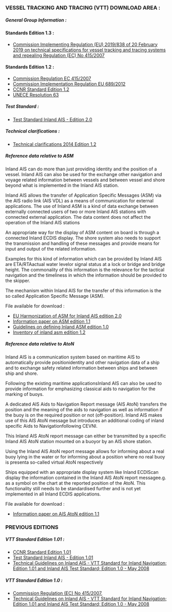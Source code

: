 ### VESSEL TRACKING AND TRACING (VTT) DOWNLOAD AREA :

##### General Group Information :

#### Standards Edition 1.3 :
*	[Commission Implementing Regulation (EU) 2019/838 of 20 February 2019 on technical specifications for vessel tracking and tracing systems and repealing Regulation (EC) No 415/2007](https://eur-lex.europa.eu/legal-content/EN/TXT/?qid=1558688435444&uri=CELEX:32019R0838)

#### Standards Edition 1.2 :
[comment]: <> (The Commission Regulation EC 415/2007 is really matching with the Edition 1.2 of the standards ???)
*   [Commission Regulation EC 415/2007](docs/File/536/Commission_Regulation_EC_415.2007.pdf)
*   [Commission Implementation Regulation EU 689/2012](docs/File/536/commission_implementing_regulation_eu_no_689-2012.pdf)
*   [CCNR Standard Edition 1.2](docs/File/536/vessel_traking_and_tracing_standard_ed1-2_ccnr_23-apr_2013_en.pdf)
*   [UNECE Resolution 63](docs/File/536/UNECE_Resolution_63.pdf)

##### Test Standard :

*   [Test Standard Inland AIS - Edition 2.0](docs/File/536/test_standard_inland_ais_ed2-0_ccnr_16-oct-2012_en.pdf)

##### Technical clarifications :

*   [Technical clarifications 2014 Edition 1.2](docs/File/536/Technical_clarifications_2014_Edition_1.2.pdf)

##### Reference data relative to ASM

Inland AIS can do more than just providing identity and the position of a vessel. Inland AIS can also be used for the exchange other navigation and voyage related information between vessels and between vessel and shore beyond what is implemented in the Inland AIS station.

Inland AIS allows the transfer of Application Specific Messages (ASM) via the AIS radio link (AIS VDL) as a means of communication for external applications. The use of Inland ASM is a kind of data exchange between externally connected users of two or more Inland AIS stations with connected external application. The data content does not affect the operation of the Inland AIS stations

An appropriate way for the display of ASM content on board is through a connected Inland ECDIS display. The shore system also needs to support the transmission and handling of these messages and provide means for input and output of the related information.

Examples for this kind of information which can be provided by Inland AIS are ETA/RTAactual water levelor signal status at a lock or bridge and bridge height. The commonality of this information is the relevance for the tactical navigation and the timeliness in which the information should be provided to the skipper.

The mechanism within Inland AIS for the transfer of this information is the so called Application Specific Message (ASM).

File available for download : 

*	[EU Harmonization of ASM for Inland AIS edition 2.0](docs/File/618/EU_Harmonization_of_ASM_for_Inland_AIS_edition_2_0.pdf)
*	[Information paper on ASM edition 1.1](docs/File/618/information_paper_on_ASM_edition_1_1.pdf)
*	[Guidelines on defining Inland ASM edition 1.0](docs/File/618/guidelines_on_defining_Inland_ASM_edition_1_0.pdf)
*	[Inventory of inland asm edition 1.2](docs/File/618/inventory_of_inland_asm_edition_1_2.pdf)

##### Reference data relative to AtoN
  
Inland AIS is a communication system based on maritime AIS to automatically provide positionidentity and other navigation data of a ship and to exchange safety related information between ships and between ship and shore.

Following the existing maritime applicationsInland AIS can also be used to provide information for emphasizing classical aids to navigation for the marking of buoys.

A dedicated AIS Aids to Navigation Report message (AIS AtoN) transfers the position and the meaning of the aids to navigation as well as information if the buoy is on the required position or not (off-position). Inland AIS makes use of this AIS AtoN message but introduces an additional coding of inland specific Aids to Navigationfollowing CEVNI.

This Inland AIS AtoN report message can either be transmitted by a specific Inland AIS AtoN station mounted on a buoyor by an AIS shore station.

Using the Inland AIS AtoN report message allows for informing about a real buoy lying in the water or for informing about a position where no real buoy is presenta so-called virtual AtoN respectively

Ships equipped with an appropriate display system like Inland ECDIScan display the information contained in the Inland AIS AtoN report messagee.g. as a symbol on the chart at the reported position of the AtoN. This functionality still needs to be standardised further and is not yet implemented in all Inland ECDIS applications.

File available for download : 
-	[Information paper on AIS AtoN edition 1.1](docs/File/620/Information_paper_on_AIS_AtoN_edition_1_1.pdf)

### PREVIOUS EDITIONS

##### VTT Standard Edition 1.01 :

*   [CCNR Standard Edition 1.01](docs/File/423/ccnr_standard_edition_1_01.pdf)
*   [Test Standard Inland AIS - Edition 1.01](docs/File/423/ccnr_test_standard_inland_ais_Inald_shipborne_equipment_Edition_1.pdf)
*   [Technical Guidelines on Inland AIS - VTT Standard for Inland Navigation; Edition 1.01 and Inland AIS Test Standard; Edition 1.0 - May 2008](docs/File/423/technical_guidelines_inland_ais_vtt_edition1_01_ais_test_standard_edition_1_may_2008.pdf)

##### VTT Standard Edition 1.0 :

*   [Commission Regulation (EC) No 415/2007](docs/File/424/EC_415_2007_Regulation.pdf),
*   [Technical Guidelines on Inland AIS - VTT Standard for Inland Navigation; Edition 1.01 and Inland AIS Test Standard; Edition 1.0 - May 2008](docs/File/424/Technical_Guidelines_AIS_VTT_standard_AIS_Test_standard_Edition_1_May_2008.pdf)
